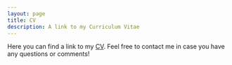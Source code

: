 ```yaml
---
layout: page
title: CV
description: A link to my Curriculum Vitae
---
```


<p>Here you can find a link to my <a href="https://www.dropbox.com/s/hbjfughxagpvxdh/cv_torres.pdf?dl=0" target="_blank">CV</a>. Feel free to contact me in case you have any questions or comments!</p>

